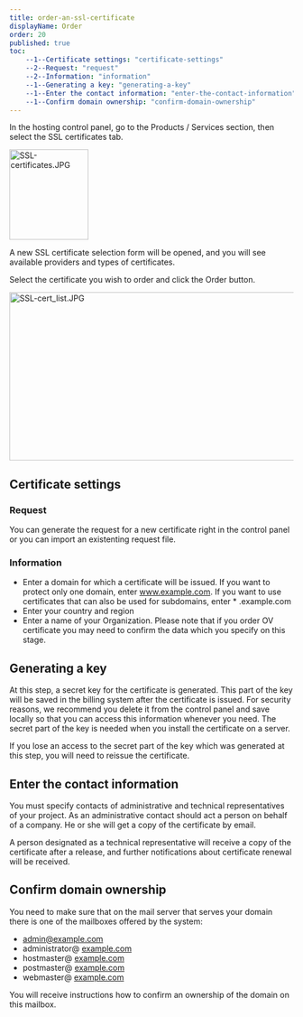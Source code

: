 ```yaml
---
title: order-an-ssl-certificate
displayName: Order
order: 20
published: true
toc:
    --1--Certificate settings: "certificate-settings"
    --2--Request: "request"
    --2--Information: "information"
    --1--Generating a key: "generating-a-key"
    --1--Enter the contact information: "enter-the-contact-information"
    --1--Confirm domain ownership: "confirm-domain-ownership"
---
```

In the hosting control panel, go to the Products / Services section, then select the SSL certificates tab.

<img src="https://support.gcore.com/hc/article_attachments/360001642017/SSL-certificates.JPG" alt="SSL-certificates.JPG" width="140" height="160">

A new SSL certificate selection form will be opened, and you will see available providers and types of certificates.

Select the certificate you wish to order and click the Order button.

<img src="https://support.gcore.com/hc/article_attachments/360001724838/SSL-cert_list.JPG" alt="SSL-cert_list.JPG" width="573" height="298">

Certificate settings
--------------------

### Request

You can generate the request for a new certificate right in the control panel or you can import an existenting request file.

### Information

*   Enter a domain for which a certificate will be issued. If you want to protect only one domain, enter www.example.com. If you want to use certificates that can also be used for subdomains, enter \* .example.com
*   Enter your country and region
*   Enter a name of your Organization. Please note that if you order OV certificate you may need to confirm the data which you specify on this stage.

Generating a key
----------------

At this step, a secret key for the certificate is generated. This part of the key will be saved in the billing system after the certificate is issued. For security reasons, we recommend you delete it from the control panel and save locally so that you can access this information whenever you need. The secret part of the key is needed when you install the certificate on a server.

If you lose an access to the secret part of the key which was generated at this step, you will need to reissue the certificate.

Enter the contact information
-----------------------------

You must specify contacts of administrative and technical representatives of your project. As an administrative contact should act a person on behalf of a company. He or she will get a copy of the certificate by email.

A person designated as a technical representative will receive a copy of the certificate after a release, and further notifications about certificate renewal will be received.

Confirm domain ownership
------------------------

You need to make sure that on the mail server that serves your domain there is one of the mailboxes offered by the system:

*   [admin@example.com](mailto:admin@example.com)
*   administrator@ [example.com](http://example.com/)
*   hostmaster@ [example.com](http://example.com/)
*   postmaster@ [example.com](http://example.com/)
*   webmaster@ [example.com](http://example.com/)

You will receive instructions how to confirm an ownership of the domain on this mailbox.